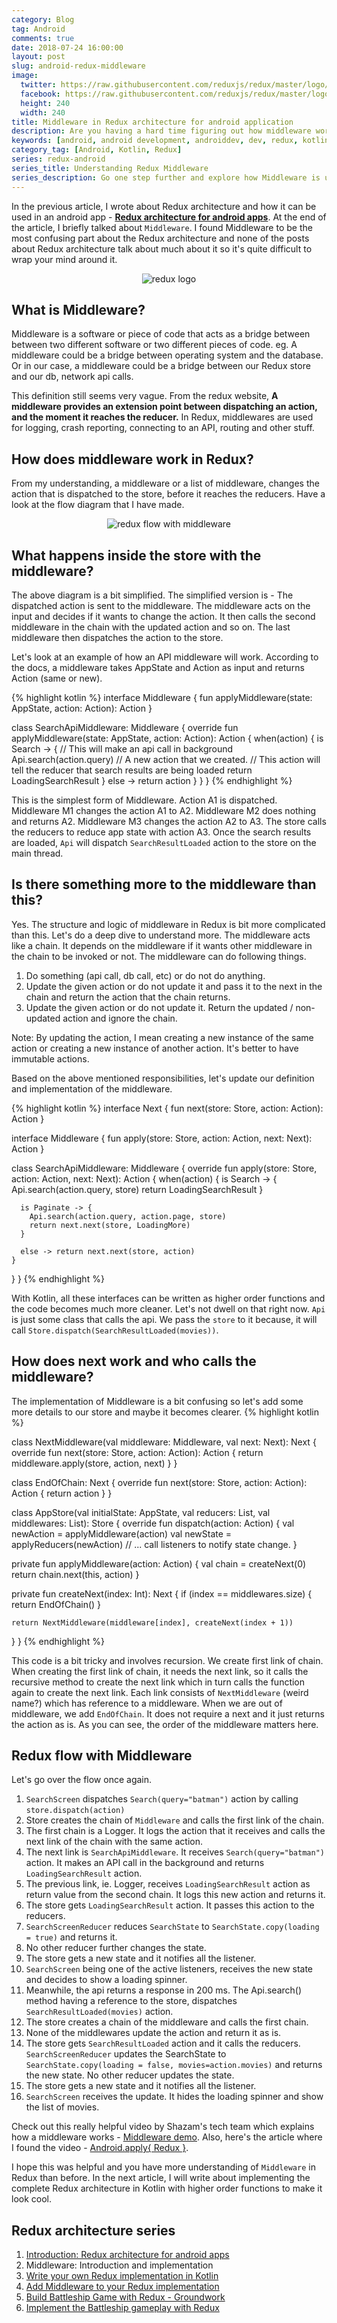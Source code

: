 ```yaml
---
category: Blog
tag: Android
comments: true
date: 2018-07-24 16:00:00
layout: post
slug: android-redux-middleware
image:
  twitter: https://raw.githubusercontent.com/reduxjs/redux/master/logo/apple-touch-icon.png
  facebook: https://raw.githubusercontent.com/reduxjs/redux/master/logo/apple-touch-icon.png
  height: 240
  width: 240
title: Middleware in Redux architecture for android application
description: Are you having a hard time figuring out how middleware works in Redux architecture? This articles goes in-depth of Redux and explains what exactly a middleware is and how it is used in Redux. The article also helps you write your own middleware for Redux in Kotlin for your android apps.
keywords: [android, android development, androiddev, dev, redux, kotlin, redux architecture, immutable state, redux clean architecture, write your own redux, redux data flow, redux middleware android, builds, pure functions, reactive functional android, redux reducers, redux store in kotlin, redux middleware, redux middleware for network calls, middleware in android redux, redux middleware chain]
category_tag: [Android, Kotlin, Redux]
series: redux-android
series_title: Understanding Redux Middleware
series_description: Go one step further and explore how Middleware is used in Redux architecture. The article explains the flow in detail and helps you implement middleware for your android app.
---
```

In the previous article, I wrote about Redux architecture and how it can be used in an android app - **[Redux architecture for android apps](/blog/android-redux-intro)**. At the end of the article, I briefly talked about `Middleware`. I found Middleware to be the most confusing part about the Redux architecture and none of the posts about Redux architecture talk about much about it so it's quite difficult to wrap your mind around it.

<p align="center">
  <img alt="redux logo" title="Redux logo" src="https://raw.githubusercontent.com/reduxjs/redux/master/logo/logo-title-dark.png"/>
</p>

## What is Middleware?

Middleware is a software or piece of code that acts as a bridge between between two different software or two different pieces of code. eg. A middleware could be a bridge between operating system and the database. Or in our case, a middleware could be a bridge between our Redux store and our db, network api calls.

This definition still seems very vague. From the redux website, **A middleware provides an extension point between dispatching an action, and the moment it reaches the reducer.** In Redux, middlewares are used for logging, crash reporting, connecting to an API, routing and other stuff.

## How does middleware work in Redux?

From my understanding, a middleware or a list of middleware, changes the action that is dispatched to the store, before it reaches the reducers. Have a look at the flow diagram that I have made.

<p align="center">
	<img alt="redux flow with middleware" title="Redux unidirectional flow with Middleware" src="/assets/images/redux-flow-middleware-diagram.png"/>
</p>

## What happens inside the store with the middleware?

The above diagram is a bit simplified. The simplified version is - The dispatched action is sent to the middleware. The middleware acts on the input and decides if it wants to change the action. It then calls the second middleware in the chain with the updated action and so on. The last middleware then dispatches the action to the store.

Let's look at an example of how an API middleware will work. According to the docs, a middleware takes AppState and Action as input and returns Action (same or new).

{% highlight kotlin %}
interface Middleware {
  fun applyMiddleware(state: AppState, action: Action): Action
}

class SearchApiMiddleware: Middleware {
  override fun applyMiddleware(state: AppState, action: Action): Action {
    when(action) {
      is Search -> {
         // This will make an api call in background
        Api.search(action.query)
        // A new action that we created.
        // This action will tell the reducer that search results are being loaded
        return LoadingSearchResult
      }
      else -> return action
    }
  }
}
{% endhighlight %}

This is the simplest form of Middleware. Action A1 is dispatched. Middleware M1 changes the action A1 to A2. Middleware M2 does nothing and returns A2. Middleware M3 changes the action A2 to A3. The store calls the reducers to reduce app state with action A3. Once the search results are loaded, `Api` will dispatch `SearchResultLoaded` action to the store on the main thread.

## Is there something more to the middleware than this?

Yes. The structure and logic of middleware in Redux is bit more complicated than this. Let's do a deep dive to understand more. The middleware acts like a chain. It depends on the middleware if it wants other middleware in the chain to be invoked or not. The middleware can do following things.

 1. Do something (api call, db call, etc) or do not do anything.
 2. Update the given action or do not update it and pass it to the next in the chain and return the action that the chain returns.
 3. Update the given action or do not update it. Return the updated / non-updated action and ignore the chain.

Note: By updating the action, I mean creating a new instance of the same action or creating a new instance of another action. It's better to have immutable actions.

Based on the above mentioned responsibilities, let's update our definition and implementation of the middleware.

{% highlight kotlin %}
interface Next {
  fun next(store: Store, action: Action): Action
}

interface Middleware {
  fun apply(store: Store, action: Action, next: Next): Action
}

class SearchApiMiddleware: Middleware {
  override fun apply(store: Store, action: Action, next: Next): Action {
    when(action) {
      is Search -> {
        Api.search(action.query, store)
        return LoadingSearchResult
      }

      is Paginate -> {
        Api.search(action.query, action.page, store)
        return next.next(store, LoadingMore)
      }

      else -> return next.next(store, action)
    }
  }
}
{% endhighlight %}

With Kotlin, all these interfaces can be written as higher order functions and the code becomes much more cleaner. Let's not dwell on that right now. `Api` is just some class that calls the api. We pass the `store` to it because, it will call `Store.dispatch(SearchResultLoaded(movies))`.

## How does next work and who calls the middleware?

The implementation of Middleware is a bit confusing so let's add some more details to our store and maybe it becomes clearer.
{% highlight kotlin %}

class NextMiddleware(val middleware: Middleware, val next: Next): Next {
  override fun next(store: Store, action: Action): Action {
    return middleware.apply(store, action, next)
  }
}

class EndOfChain: Next {
  override fun next(store: Store, action: Action): Action {
    return action
  }
}

class AppStore(val initialState: AppState, val reducers: List<Reducer>, val middlewares: List<Middleware>): Store {
  override fun dispatch(action: Action) {
    val newAction = applyMiddleware(action)
    val newState = applyReducers(newAction)
    // ... call listeners to notify state change.
  }

  private fun applyMiddleware(action: Action) {
    val chain = createNext(0)
    return chain.next(this, action)
  }

  private fun createNext(index: Int): Next {
    if (index == middlewares.size) {
      return EndOfChain()
    }

    return NextMiddleware(middleware[index], createNext(index + 1))
  }
}
{% endhighlight %}

This code is a bit tricky and involves recursion. We create first link of chain. When creating the first link of chain, it needs the next link, so it calls the recursive method to create the next link which in turn calls the function again to create the next link. Each link consists of `NextMiddleware` (weird name?) which has reference to a middleware. When we are out of middleware, we add `EndOfChain`. It does not require a next and it just returns the action as is. As you can see, the order of the middleware matters here.

## Redux flow with Middleware

Let's go over the flow once again.

 1. `SearchScreen` dispatches `Search(query="batman")` action by calling `store.dispatch(action)`
 2. Store creates the chain of `Middleware` and calls the first link of the chain.
 3. The first chain is a Logger. It logs the action that it receives and calls the next link of the chain with the same action.
 4. The next link is `SearchApiMiddleware`. It receives `Search(query="batman")` action. It makes an API call in the background and returns `LoadingSearchResult` action.
 5. The previous link, ie. Logger, receives `LoadingSearchResult` action as return value from the second chain. It logs this new action and returns it.
 6. The store gets `LoadingSearchResult` action. It passes this action to the reducers.
 7. `SearchScreenReducer` reduces `SearchState` to `SearchState.copy(loading = true)` and returns it.
 8. No other reducer further changes the state.
 9. The store gets a new state and it notifies all the listener.
 10. `SearchScreen` being one of the active listeners, receives the new state and decides to show a loading spinner.
 11. Meanwhile, the api returns a response in 200 ms. The Api.search() method having a reference to the store, dispatches `SearchResultLoaded(movies)` action.
 12. The store creates a chain of the middleware and calls the first chain.
 13. None of the middlewares update the action and return it as is.
 14. The store gets `SearchResultLoaded` action and it calls the reducers. `SearchScreenReducer` updates the SearchState to `SearchState.copy(loading = false, movies=action.movies)` and returns the new state. No other reducer updates the state.
 15. The store gets a new state and it notifies all the listener.
 16. `SearchScreen` receives the update. It hides the loading spinner and show the list of movies.

 Check out this really helpful video by Shazam's tech team which explains how a middleware works - [Middleware demo](https://www.youtube.com/watch?v=ORGEI9slOhM). Also, here's the article where I found the video - [Android.apply{ Redux }](https://blog.shazam.com/android-apply-redux-2ad0f7355e0).

 I hope this was helpful and you have more understanding of `Middleware` in Redux than before. In the next article, I will write about implementing the complete Redux architecture in Kotlin with higher order functions to make it look cool.

## Redux architecture series

 1. [Introduction: Redux architecture for android apps](/blog/android-redux-intro)
 2. Middleware: Introduction and implementation
 3. [Write your own Redux implementation in Kotlin](/blog/kotlin-redux-architecture)
 4. [Add Middleware to your Redux implementation](/blog/kotlin-redux-middleware)
 5. [Build Battleship Game with Redux - Groundwork](/blog/battleship-kotlin)
 6. [Implement the Battleship gameplay with Redux](/blog/battleship-redux)
